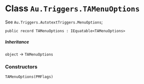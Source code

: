 # Class `Au.Triggers.TAMenuOptions`

See `Au.Triggers.AutotextTriggers.MenuOptions`;

```
public record TAMenuOptions : IEquatable<TAMenuOptions>
```

##### Inheritance

`object` → `TAMenuOptions`

### Constructors

`TAMenuOptions(PMFlags)`